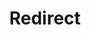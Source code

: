 ﻿---
layout: src/layouts/Redirect.astro
title: Redirect
redirect: /docs/administration/
pubDate:  2023-01-01
navSearch: false
navSitemap: false
navMenu: false
---
